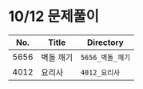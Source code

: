 # 10/12 문제풀이



| No.  | Title     | Directory        |
| ---- | --------- | ---------------- |
| 5656 | 벽돌 깨기 | `5656_벽돌_깨기` |
| 4012 | 요리사    | `4012_요리사`    |

